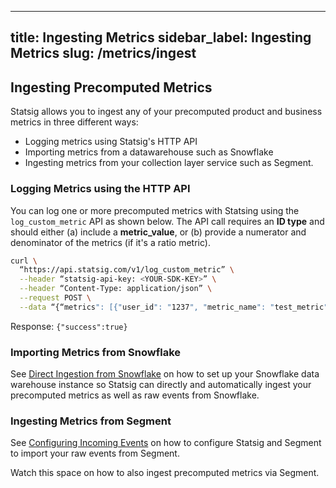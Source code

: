 
---
title: Ingesting Metrics
sidebar_label: Ingesting Metrics
slug: /metrics/ingest
---

## Ingesting Precomputed Metrics

Statsig allows you to ingest any of your precomputed product and business metrics in three different ways:
- Logging metrics using Statsig's HTTP API
- Importing metrics from a datawarehouse such as Snowflake
- Ingesting metrics from your collection layer service such as Segment. 

### Logging Metrics using the HTTP API
You can log one or more precomputed metrics with Statsing using the `log_custom_metric` API as shown below. The API call requires an **ID type** and should either (a) include a **metric_value**, or (b) provide a numerator and denominator of the metrics (if it's a ratio metric). 

```bash
curl \
  “https://api.statsig.com/v1/log_custom_metric” \
  --header “statsig-api-key: <YOUR-SDK-KEY>” \
  --header “Content-Type: application/json” \
  --request POST \
  --data “{“metrics": [{"user_id": "1237", "metric_name": "test_metric", "id_type": "user_id", "metric_value": 90}, {"user_id": "4568", "metric_name": "ratio", "id_type": "stable_id", "numerator": 3, "denominator": 15}]}”
 ```
 
 Response:
`{"success":true}`

### Importing Metrics from Snowflake

See [Direct Ingestion from Snowflake](/integrations/snowflake#direct-ingestion-from-snowflake) on how to set up your Snowflake data warehouse instance so Statsig can directly and automatically ingest your precomputed metrics as well as raw events from Snowflake.

### Ingesting Metrics from Segment

See [Configuring Incoming Events](/integrations/data-connectors/segment#configuring-incoming-events) on how to configure Statsig and Segment to import your raw events from Segment. 

Watch this space on how to also ingest precomputed metrics via Segment.

